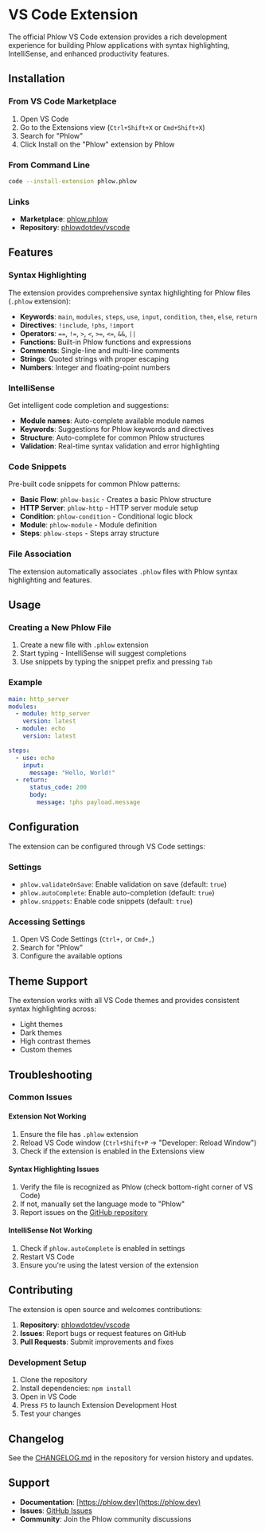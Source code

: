 # VS Code Extension

The official Phlow VS Code extension provides a rich development experience for building Phlow applications with syntax highlighting, IntelliSense, and enhanced productivity features.

## Installation

### From VS Code Marketplace

1. Open VS Code
2. Go to the Extensions view (`Ctrl+Shift+X` or `Cmd+Shift+X`)
3. Search for "Phlow"
4. Click Install on the "Phlow" extension by Phlow

### From Command Line

```bash
code --install-extension phlow.phlow
```

### Links

- **Marketplace**: [phlow.phlow](https://marketplace.visualstudio.com/items?itemName=phlow.phlow)
- **Repository**: [phlowdotdev/vscode](https://github.com/phlowdotdev/vscode)

## Features

### Syntax Highlighting

The extension provides comprehensive syntax highlighting for Phlow files (`.phlow` extension):

- **Keywords**: `main`, `modules`, `steps`, `use`, `input`, `condition`, `then`, `else`, `return`
- **Directives**: `!include`, `!phs`, `!import`
- **Operators**: `==`, `!=`, `>`, `<`, `>=`, `<=`, `&&`, `||`
- **Functions**: Built-in Phlow functions and expressions
- **Comments**: Single-line and multi-line comments
- **Strings**: Quoted strings with proper escaping
- **Numbers**: Integer and floating-point numbers

### IntelliSense

Get intelligent code completion and suggestions:

- **Module names**: Auto-complete available module names
- **Keywords**: Suggestions for Phlow keywords and directives
- **Structure**: Auto-complete for common Phlow structures
- **Validation**: Real-time syntax validation and error highlighting

### Code Snippets

Pre-built code snippets for common Phlow patterns:

- **Basic Flow**: `phlow-basic` - Creates a basic Phlow structure
- **HTTP Server**: `phlow-http` - HTTP server module setup
- **Condition**: `phlow-condition` - Conditional logic block
- **Module**: `phlow-module` - Module definition
- **Steps**: `phlow-steps` - Steps array structure

### File Association

The extension automatically associates `.phlow` files with Phlow syntax highlighting and features.

## Usage

### Creating a New Phlow File

1. Create a new file with `.phlow` extension
2. Start typing - IntelliSense will suggest completions
3. Use snippets by typing the snippet prefix and pressing `Tab`

### Example

```yaml
main: http_server
modules:
  - module: http_server
    version: latest
  - module: echo
    version: latest

steps:
  - use: echo
    input:
      message: "Hello, World!"
  - return:
      status_code: 200
      body:
        message: !phs payload.message
```

## Configuration

The extension can be configured through VS Code settings:

### Settings

- `phlow.validateOnSave`: Enable validation on save (default: `true`)
- `phlow.autoComplete`: Enable auto-completion (default: `true`)
- `phlow.snippets`: Enable code snippets (default: `true`)

### Accessing Settings

1. Open VS Code Settings (`Ctrl+,` or `Cmd+,`)
2. Search for "Phlow"
3. Configure the available options

## Theme Support

The extension works with all VS Code themes and provides consistent syntax highlighting across:

- Light themes
- Dark themes
- High contrast themes
- Custom themes

## Troubleshooting

### Common Issues

#### Extension Not Working

1. Ensure the file has `.phlow` extension
2. Reload VS Code window (`Ctrl+Shift+P` → "Developer: Reload Window")
3. Check if the extension is enabled in the Extensions view

#### Syntax Highlighting Issues

1. Verify the file is recognized as Phlow (check bottom-right corner of VS Code)
2. If not, manually set the language mode to "Phlow"
3. Report issues on the [GitHub repository](https://github.com/phlowdotdev/vscode/issues)

#### IntelliSense Not Working

1. Check if `phlow.autoComplete` is enabled in settings
2. Restart VS Code
3. Ensure you're using the latest version of the extension

## Contributing

The extension is open source and welcomes contributions:

1. **Repository**: [phlowdotdev/vscode](https://github.com/phlowdotdev/vscode)
2. **Issues**: Report bugs or request features on GitHub
3. **Pull Requests**: Submit improvements and fixes

### Development Setup

1. Clone the repository
2. Install dependencies: `npm install`
3. Open in VS Code
4. Press `F5` to launch Extension Development Host
5. Test your changes

## Changelog

See the [CHANGELOG.md](https://github.com/phlowdotdev/vscode/blob/main/CHANGELOG.md) in the repository for version history and updates.

## Support

- **Documentation**: [https://phlow.dev](https://phlow.dev)
- **Issues**: [GitHub Issues](https://github.com/phlowdotdev/vscode/issues)
- **Community**: Join the Phlow community discussions
